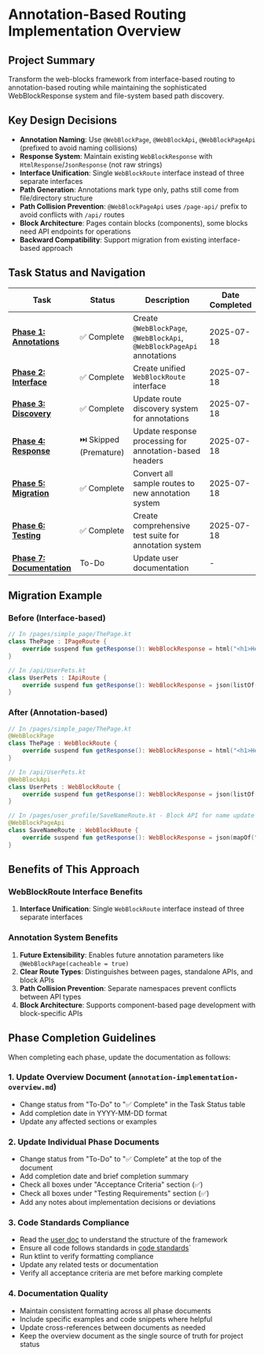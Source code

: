 # Annotation-Based Routing Implementation Overview

## Project Summary
Transform the web-blocks framework from interface-based routing to annotation-based routing while maintaining the sophisticated WebBlockResponse system and file-system based path discovery.

## Key Design Decisions
- **Annotation Naming**: Use `@WebBlockPage`, `@WebBlockApi`, `@WebBlockPageApi` (prefixed to avoid naming collisions)
- **Response System**: Maintain existing `WebBlockResponse` with `HtmlResponse`/`JsonResponse` (not raw strings)
- **Interface Unification**: Single `WebBlockRoute` interface instead of three separate interfaces
- **Path Generation**: Annotations mark type only, paths still come from file/directory structure
- **Path Collision Prevention**: `@WebBlockPageApi` uses `/page-api/` prefix to avoid conflicts with `/api/` routes
- **Block Architecture**: Pages contain blocks (components), some blocks need API endpoints for operations
- **Backward Compatibility**: Support migration from existing interface-based approach

## Task Status and Navigation

| Task | Status | Description | Date Completed |
|------|--------|-------------|----------------|
| **[Phase 1: Annotations](annotation-phase1-annotations.md)** | ✅ Complete | Create `@WebBlockPage`, `@WebBlockApi`, `@WebBlockPageApi` annotations | 2025-07-18 |
| **[Phase 2: Interface](annotation-phase2-interface.md)** | ✅ Complete | Create unified `WebBlockRoute` interface | 2025-07-18 |
| **[Phase 3: Discovery](annotation-phase3-discovery.md)** | ✅ Complete | Update route discovery system for annotations | 2025-07-18 |
| **[Phase 4: Response](annotation-phase4-response.md)** | ⏭️ Skipped (Premature) | Update response processing for annotation-based headers | 2025-07-18 |
| **[Phase 5: Migration](annotation-phase5-migration.md)** | ✅ Complete | Convert all sample routes to new annotation system | 2025-07-18 |
| **[Phase 6: Testing](annotation-phase6-testing.md)** | ✅ Complete | Create comprehensive test suite for annotation system | 2025-07-18 |
| **[Phase 7: Documentation](annotation-phase7-documentation.md)** | To-Do | Update user documentation | - |

## Migration Example

### Before (Interface-based)
```kotlin
// In /pages/simple_page/ThePage.kt
class ThePage : IPageRoute {
    override suspend fun getResponse(): WebBlockResponse = html("<h1>Hello</h1>")
}

// In /api/UserPets.kt
class UserPets : IApiRoute {
    override suspend fun getResponse(): WebBlockResponse = json(listOf("cat", "dog"))
}
```

### After (Annotation-based)
```kotlin
// In /pages/simple_page/ThePage.kt
@WebBlockPage
class ThePage : WebBlockRoute {
    override suspend fun getResponse(): WebBlockResponse = html("<h1>Hello</h1>")
}

// In /api/UserPets.kt
@WebBlockApi
class UserPets : WebBlockRoute {
    override suspend fun getResponse(): WebBlockResponse = json(listOf("cat", "dog"))
}

// In /pages/user_profile/SaveNameRoute.kt - Block API for name update form
@WebBlockPageApi
class SaveNameRoute : WebBlockRoute {
    override suspend fun getResponse(): WebBlockResponse = json(mapOf("success" to true))
}
```

## Benefits of This Approach

### WebBlockRoute Interface Benefits
1. **Interface Unification**: Single `WebBlockRoute` interface instead of three separate interfaces

### Annotation System Benefits
1. **Future Extensibility**: Enables future annotation parameters like `@WebBlockPage(cacheable = true)`
2. **Clear Route Types**: Distinguishes between pages, standalone APIs, and block APIs
3. **Path Collision Prevention**: Separate namespaces prevent conflicts between API types
4. **Block Architecture**: Supports component-based page development with block-specific APIs

## Phase Completion Guidelines

When completing each phase, update the documentation as follows:

### 1. Update Overview Document (`annotation-implementation-overview.md`)
- Change status from "To-Do" to "✅ Complete" in the Task Status table
- Add completion date in YYYY-MM-DD format
- Update any affected sections or examples

### 2. Update Individual Phase Documents
- Change status from "To-Do" to "✅ Complete" at the top of the document
- Add completion date and brief completion summary
- Check all boxes under "Acceptance Criteria" section (✅)
- Check all boxes under "Testing Requirements" section (✅)
- Add any notes about implementation decisions or deviations

### 3. Code Standards Compliance
- Read the [user doc](../user_doc/0_index.md) to understand the structure of the framework
- Ensure all code follows standards in [code standards](../code_standards/_index.md)`
- Run ktlint to verify formatting compliance
- Update any related tests or documentation
- Verify all acceptance criteria are met before marking complete

### 4. Documentation Quality
- Maintain consistent formatting across all phase documents
- Include specific examples and code snippets where helpful
- Update cross-references between documents as needed
- Keep the overview document as the single source of truth for project status

